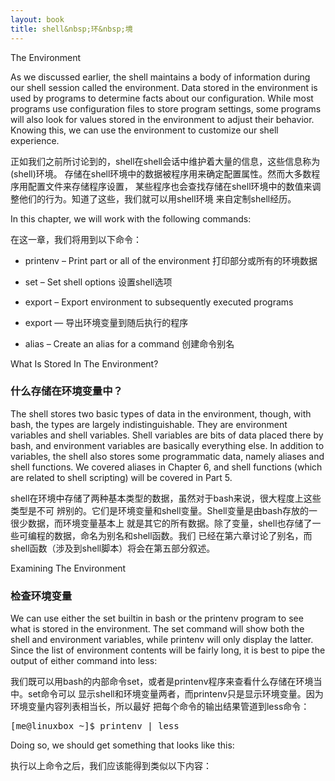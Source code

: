 ```yaml
---
layout: book
title: shell&nbsp;环&nbsp;境
---
```

The Environment

As we discussed earlier, the shell maintains a body of information during our shell
session called the environment. Data stored in the environment is used by programs to
determine facts about our configuration. While most programs use configuration files to
store program settings, some programs will also look for values stored in the environment
to adjust their behavior. Knowing this, we can use the environment to customize our
shell experience.

正如我们之前所讨论到的，shell在shell会话中维护着大量的信息，这些信息称为(shell)环境。
存储在shell环境中的数据被程序用来确定配置属性。然而大多数程序用配置文件来存储程序设置，
某些程序也会查找存储在shell环境中的数值来调整他们的行为。知道了这些，我们就可以用shell环境
来自定制shell经历。

In this chapter, we will work with the following commands:

在这一章，我们将用到以下命令：

* printenv – Print part or all of the environment 打印部分或所有的环境数据

* set – Set shell options 设置shell选项

* export – Export environment to subsequently executed programs
  
* export — 导出环境变量到随后执行的程序
  
* alias – Create an alias for a command 创建命令别名

What Is Stored In The Environment?

### 什么存储在环境变量中？

The shell stores two basic types of data in the environment, though, with bash, the
types are largely indistinguishable. They are environment variables and shell variables.
Shell variables are bits of data placed there by bash, and environment variables are
basically everything else. In addition to variables, the shell also stores some
programmatic data, namely aliases and shell functions. We covered aliases in Chapter 6,
and shell functions (which are related to shell scripting) will be covered in Part 5.

shell在环境中存储了两种基本类型的数据，虽然对于bash来说，很大程度上这些类型是不可
辨别的。它们是环境变量和shell变量。Shell变量是由bash存放的一很少数据，而环境变量基本上
就是其它的所有数据。除了变量，shell也存储了一些可编程的数据，命名为别名和shell函数。我们
已经在第六章讨论了别名，而shell函数（涉及到shell脚本）将会在第五部分叙述。

Examining The Environment

### 检查环境变量

We can use either the set builtin in bash or the printenv program to see what is
stored in the environment. The set command will show both the shell and environment
variables, while printenv will only display the latter. Since the list of environment
contents will be fairly long, it is best to pipe the output of either command into less:

我们既可以用bash的内部命令set，或者是printenv程序来查看什么存储在环境当中。set命令可以
显示shell和环境变量两者，而printenv只是显示环境变量。因为环境变量内容列表相当长，所以最好
把每个命令的输出结果管道到less命令：

<div class="code"><pre>
<tt>[me@linuxbox ~]$ printenv | less</tt>
</pre></div>

Doing so, we should get something that looks like this:

执行以上命令之后，我们应该能得到类似以下内容：

